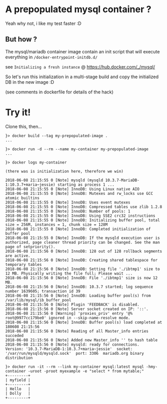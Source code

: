 A prepopulated mysql container ?
================================

Yeah why not, i like my test faster :D

But how ?
---------

The mysql/mariadb container image contain an init script that will execute everything in `/docker-entrypoint-initdb.d/`

see `Initializing a fresh instance` @ https://hub.docker.com/_/mysql/

So let's run this initialization in a multi-stage build and copy the initialized DB in the new image :D

(see comments in dockerfile for details of the hack) 

Try it!
======

Clone this, then...

```
}> docker build --tag my-prepopulated-image .
...

}> docker run -d --rm --name my-container my-prepopulated-image
...

}> docker logs my-container

(there was is initialization here, therefore we win)

2018-06-08 21:15:55 0 [Note] mysqld (mysqld 10.3.7-MariaDB-1:10.3.7+maria~jessie) starting as process 1 ...
2018-06-08 21:15:55 0 [Note] InnoDB: Using Linux native AIO
2018-06-08 21:15:55 0 [Note] InnoDB: Mutexes and rw_locks use GCC atomic builtins
2018-06-08 21:15:55 0 [Note] InnoDB: Uses event mutexes
2018-06-08 21:15:55 0 [Note] InnoDB: Compressed tables use zlib 1.2.8
2018-06-08 21:15:55 0 [Note] InnoDB: Number of pools: 1
2018-06-08 21:15:55 0 [Note] InnoDB: Using SSE2 crc32 instructions
2018-06-08 21:15:55 0 [Note] InnoDB: Initializing buffer pool, total size = 256M, instances = 1, chunk size = 128M
2018-06-08 21:15:55 0 [Note] InnoDB: Completed initialization of buffer pool
2018-06-08 21:15:55 0 [Note] InnoDB: If the mysqld execution user is authorized, page cleaner thread priority can be changed. See the man page of setpriority().
2018-06-08 21:15:56 0 [Note] InnoDB: 128 out of 128 rollback segments are active.
2018-06-08 21:15:56 0 [Note] InnoDB: Creating shared tablespace for temporary tables
2018-06-08 21:15:56 0 [Note] InnoDB: Setting file './ibtmp1' size to 12 MB. Physically writing the file full; Please wait ...
2018-06-08 21:15:56 0 [Note] InnoDB: File './ibtmp1' size is now 12 MB.
2018-06-08 21:15:56 0 [Note] InnoDB: 10.3.7 started; log sequence number 1639605; transaction id 39
2018-06-08 21:15:56 0 [Note] InnoDB: Loading buffer pool(s) from /var/lib/mysql/ib_buffer_pool
2018-06-08 21:15:56 0 [Note] Plugin 'FEEDBACK' is disabled.
2018-06-08 21:15:56 0 [Note] Server socket created on IP: '::'.
2018-06-08 21:15:56 0 [Warning] 'proxies_priv' entry '@% root@9977cc179be0' ignored in --skip-name-resolve mode.
2018-06-08 21:15:56 0 [Note] InnoDB: Buffer pool(s) load completed at 180608 21:15:56
2018-06-08 21:15:56 0 [Note] Reading of all Master_info entries succeded
2018-06-08 21:15:56 0 [Note] Added new Master_info '' to hash table
2018-06-08 21:15:56 0 [Note] mysqld: ready for connections.
Version: '10.3.7-MariaDB-1:10.3.7+maria~jessie'  socket: '/var/run/mysqld/mysqld.sock'  port: 3306  mariadb.org binary distribution

}> docker run -it --rm --link my-container mysql:latest mysql -hmy-container -uroot -proot myexample -e "select * from mytable;"
+---------+
| myfield |
+---------+
| Hello   |
| Dolly   |
+---------+
```
